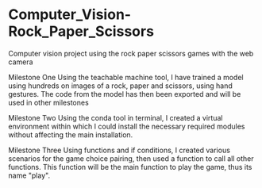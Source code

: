 # Computer_Vision-Rock_Paper_Scissors
Computer vision project using the rock paper scissors games with the web camera

Milestone One
Using the teachable machine tool, I have trained a model using hundreds on 
images of a rock, paper and scissors, using hand gestures. The code from 
the model has then been exported and will be used in other milestones

Milestone Two
Using the conda tool in terminal, I created a virtual environment within which I 
could install the necessary required modules without affecting the main installation.

Milestone Three
Using functions and if conditions, I created various scenarios for the game choice
pairing, then used a function to call all other functions. This function will be the
main function to play the game, thus its name "play".
